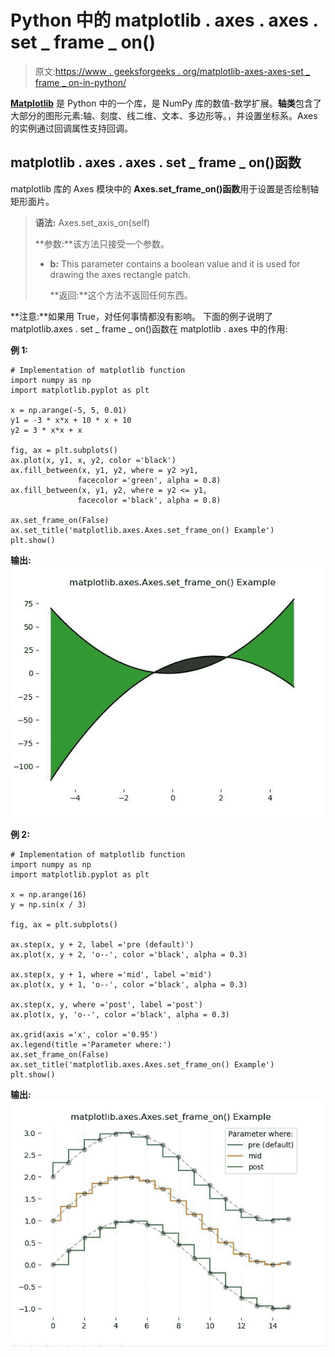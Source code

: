 # Python 中的 matplotlib . axes . axes . set _ frame _ on()

> 原文:[https://www . geeksforgeeks . org/matplotlib-axes-axes-set _ frame _ on-in-python/](https://www.geeksforgeeks.org/matplotlib-axes-axes-set_frame_on-in-python/)

**[Matplotlib](https://www.geeksforgeeks.org/python-introduction-matplotlib/)** 是 Python 中的一个库，是 NumPy 库的数值-数学扩展。**轴类**包含了大部分的图形元素:轴、刻度、线二维、文本、多边形等。，并设置坐标系。Axes 的实例通过回调属性支持回调。

## matplotlib . axes . axes . set _ frame _ on()函数

matplotlib 库的 Axes 模块中的 **Axes.set_frame_on()函数**用于设置是否绘制轴矩形面片。

> **语法:** Axes.set_axis_on(self)
> 
> **参数:**该方法只接受一个参数。
> 
> *   **b:** This parameter contains a boolean value and it is used for drawing the axes rectangle patch.
>     
>     **返回:**这个方法不返回任何东西。

**注意:**如果用 True，对任何事情都没有影响。
下面的例子说明了 matplotlib.axes . set _ frame _ on()函数在 matplotlib . axes 中的作用:

**例 1:**

```
# Implementation of matplotlib function
import numpy as np
import matplotlib.pyplot as plt

x = np.arange(-5, 5, 0.01)
y1 = -3 * x*x + 10 * x + 10
y2 = 3 * x*x + x

fig, ax = plt.subplots()
ax.plot(x, y1, x, y2, color ='black')
ax.fill_between(x, y1, y2, where = y2 >y1,
               facecolor ='green', alpha = 0.8)
ax.fill_between(x, y1, y2, where = y2 <= y1,
               facecolor ='black', alpha = 0.8)

ax.set_frame_on(False)
ax.set_title('matplotlib.axes.Axes.set_frame_on() Example')
plt.show()
```

**输出:**
![](img/10ef7acd49e6333f4539ac4272b9d9db.png)

**例 2:**

```
# Implementation of matplotlib function
import numpy as np
import matplotlib.pyplot as plt

x = np.arange(16)
y = np.sin(x / 3)

fig, ax = plt.subplots()

ax.step(x, y + 2, label ='pre (default)')
ax.plot(x, y + 2, 'o--', color ='black', alpha = 0.3)

ax.step(x, y + 1, where ='mid', label ='mid')
ax.plot(x, y + 1, 'o--', color ='black', alpha = 0.3)

ax.step(x, y, where ='post', label ='post')
ax.plot(x, y, 'o--', color ='black', alpha = 0.3)

ax.grid(axis ='x', color ='0.95')
ax.legend(title ='Parameter where:')
ax.set_frame_on(False)
ax.set_title('matplotlib.axes.Axes.set_frame_on() Example')
plt.show()
```

**输出:**
![](img/0957c88b180b0f8249c469f24d51cb28.png)